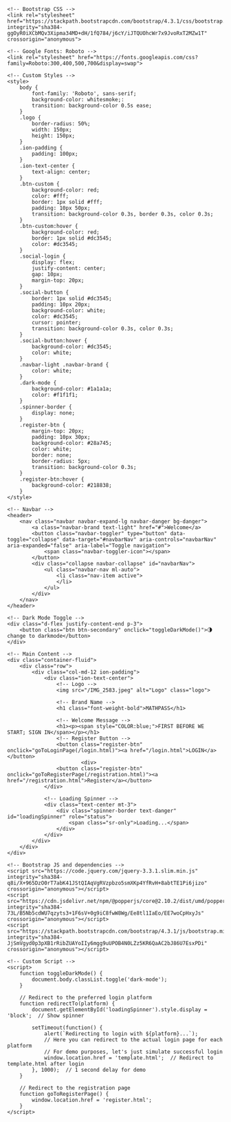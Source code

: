 <!DOCTYPE html>
<html lang="en">
<head>
    <meta charset="UTF-8">
    <meta name="viewport" content="width=device-width, initial-scale=1.0">
    <title>Welcome</title>

    <!-- Bootstrap CSS -->
    <link rel="stylesheet" href="https://stackpath.bootstrapcdn.com/bootstrap/4.3.1/css/bootstrap.min.css" integrity="sha384-ggOyR0iXCbMQv3Xipma34MD+dH/1fQ784/j6cY/iJTQUOhcWr7x9JvoRxT2MZw1T" crossorigin="anonymous">

    <!-- Google Fonts: Roboto -->
    <link rel="stylesheet" href="https://fonts.googleapis.com/css?family=Roboto:300,400,500,700&display=swap">

    <!-- Custom Styles -->
    <style>
        body {
            font-family: 'Roboto', sans-serif;
            background-color: whitesmoke;:
            transition: background-color 0.5s ease;
        }
        .logo {
            border-radius: 50%;
            width: 150px;
            height: 150px;
        }
        .ion-padding {
            padding: 100px;
        }
        .ion-text-center {
            text-align: center;
        }
        .btn-custom {
            background-color: red;
            color: #fff;
            border: 1px solid #fff;
            padding: 10px 50px;
            transition: background-color 0.3s, border 0.3s, color 0.3s;
        }
        .btn-custom:hover {
            background-color: red;
            border: 1px solid #dc3545;
            color: #dc3545;
        }
        .social-login {
            display: flex;
            justify-content: center;
            gap: 10px;
            margin-top: 20px;
        }
        .social-button {
            border: 1px solid #dc3545;
            padding: 10px 20px;
            background-color: white;
            color: #dc3545;
            cursor: pointer;
            transition: background-color 0.3s, color 0.3s;
        }
        .social-button:hover {
            background-color: #dc3545;
            color: white;
        }
        .navbar-light .navbar-brand {
            color: white;
        }
        .dark-mode {
            background-color: #1a1a1a;
            color: #f1f1f1;
        }
        .spinner-border {
            display: none;
        }
        .register-btn {
            margin-top: 20px;
            padding: 10px 30px;
            background-color: #28a745;
            color: white;
            border: none;
            border-radius: 5px;
            transition: background-color 0.3s;
        }
        .register-btn:hover {
            background-color: #218838;
        }
    </style>
</head>

<body>

    <!-- Navbar -->
    <header>
        <nav class="navbar navbar-expand-lg navbar-danger bg-danger">
            <a class="navbar-brand text-light" href="#">Welcome</a>
            <button class="navbar-toggler" type="button" data-toggle="collapse" data-target="#navbarNav" aria-controls="navbarNav" aria-expanded="false" aria-label="Toggle navigation">
                <span class="navbar-toggler-icon"></span>
            </button>
            <div class="collapse navbar-collapse" id="navbarNav">
                <ul class="navbar-nav ml-auto">
                    <li class="nav-item active">
                    </li>
                </ul>
            </div>
        </nav>
    </header>

    <!-- Dark Mode Toggle -->
    <div class="d-flex justify-content-end p-3">
        <button class="btn btn-secondary" onclick="toggleDarkMode()">🌗change to darkmode</button>
    </div>

    <!-- Main Content -->
    <div class="container-fluid">
        <div class="row">
            <div class="col-md-12 ion-padding">
                <div class="ion-text-center">
                    <!-- Logo -->
                    <img src="/IMG_2583.jpeg" alt="Logo" class="logo">

                    <!-- Brand Name -->
                    <h1 class="font-weight-bold">MATHPASS</h1>

                    <!-- Welcome Message -->
                    <h1><p><span style="COLOR:blue;">FIRST BEFORE WE START; SIGN IN</span></p></h1>
                    <!-- Register Button -->
                    <button class="register-btn" onclick="goToLoginPage(/login.html)"><a href="/login.html">LOGIN</a></button>
                            <div>
                    <button class="register-btn" onclick="goToRegisterPage(/registration.html)"><a href="/registration.html">Register</a></button>
                </div>

                <!-- Loading Spinner -->
                <div class="text-center mt-3">
                    <div class="spinner-border text-danger" id="loadingSpinner" role="status">
                        <span class="sr-only">Loading...</span>
                    </div>
                </div>
            </div>
        </div>
    </div>

    <!-- Bootstrap JS and dependencies -->
    <script src="https://code.jquery.com/jquery-3.3.1.slim.min.js" integrity="sha384-q8i/X+965DzO0rT7abK41JStQIAqVgRVzpbzo5smXKp4YfRvH+8abtTE1Pi6jizo" crossorigin="anonymous"></script>
    <script src="https://cdn.jsdelivr.net/npm/@popperjs/core@2.10.2/dist/umd/popper.min.js" integrity="sha384-73L/B5Nb5cdWU7qzyts3+1F6sV+0g9iC8fwW8Wg/Ee8tl1IaEo/EE7woCpHxyJs" crossorigin="anonymous"></script>
    <script src="https://stackpath.bootstrapcdn.com/bootstrap/4.3.1/js/bootstrap.min.js" integrity="sha384-JjSmVgyd0p3pXB1rRibZUAYoIIy6mgg9uUPOB4N0LZz5KR6QaAC2bJ86U7EsxPDi" crossorigin="anonymous"></script>

    <!-- Custom Script -->
    <script>
        function toggleDarkMode() {
            document.body.classList.toggle('dark-mode');
        }

        // Redirect to the preferred login platform
        function redirectTo(platform) {
            document.getElementById('loadingSpinner').style.display = 'block';  // Show spinner

            setTimeout(function() {
                alert(`Redirecting to login with ${platform}...`);
                // Here you can redirect to the actual login page for each platform
                // For demo purposes, let's just simulate successful login
                window.location.href = 'template.html';  // Redirect to template.html after login
            }, 1000);  // 1 second delay for demo
        }

        // Redirect to the registration page
        function goToRegisterPage() {
            window.location.href = 'register.html';
        }
    </script>
</body>
</html>
<style include="print-preview-shared cr-hidden-style throbber">...</style>
